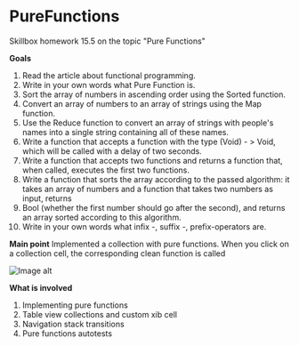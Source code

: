 # PureFunctions
Skillbox homework 15.5 on the topic "Pure Functions"

**Goals**
1. Read the article about functional programming.
2. Write in your own words what Pure Function is.
3. Sort the array of numbers in ascending order using the Sorted function.
4. Convert an array of numbers to an array of strings using the Map function.
5. Use the Reduce function to convert an array of strings with people's names into a single string containing all of these names.
6. Write a function that accepts a function with the type (Void) - > Void, which will be called with a delay of two seconds.
7. Write a function that accepts two functions and returns a function that, when called, executes the first two functions.
8. Write a function that sorts the array according to the passed algorithm: it takes an array of numbers and a function that takes two numbers as input, returns 
9. Bool (whether the first number should go after the second), and returns an array sorted according to this algorithm.
10.  Write in your own words what infix -, suffix -, prefix-operators are.

**Main point**
Implemented a collection with pure functions. When you click on a collection cell, the corresponding clean function is called

![Image alt](https://github.com/{IgorNikiforovV}/{PureFunctions}/raw/{master}/MainScreen.png)

**What is involved**

1. Implementing pure functions
2. Table view collections and custom xib cell
3. Navigation stack transitions
4. Pure functions autotests
